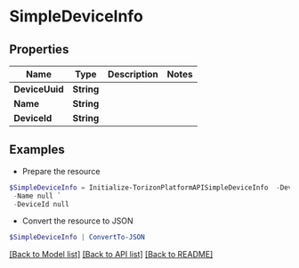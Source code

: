# SimpleDeviceInfo
## Properties

Name | Type | Description | Notes
------------ | ------------- | ------------- | -------------
**DeviceUuid** | **String** |  | 
**Name** | **String** |  | 
**DeviceId** | **String** |  | 

## Examples

- Prepare the resource
```powershell
$SimpleDeviceInfo = Initialize-TorizonPlatformAPISimpleDeviceInfo  -DeviceUuid null `
 -Name null `
 -DeviceId null
```

- Convert the resource to JSON
```powershell
$SimpleDeviceInfo | ConvertTo-JSON
```

[[Back to Model list]](../README.md#documentation-for-models) [[Back to API list]](../README.md#documentation-for-api-endpoints) [[Back to README]](../README.md)

